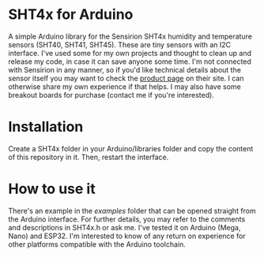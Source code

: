 # SHT4x for Arduino
A simple Arduino library for the Sensirion SHT4x humidity and temperature sensors (SHT40, SHT41, SHT45). These are tiny sensors with an I2C interface. I've used some for my own projects and thought to clean up and release my code, in case it can save anyone some time. I'm not connected with Sensirion in any manner, so if you'd like technical details about the sensor itself you may want to check the [product page](https://www.sensirion.com/environmental-sensors/humidity-sensors/humidity-sensor-sht4x/) on their site. I can otherwise share my own experience if that helps. I may also have some breakout boards for purchase (contact me if you're interested).

# Installation
Create a SHT4x folder in your Arduino/libraries folder and copy the content of this repository in it. Then, restart the interface.

# How to use it
There's an example in the *examples* folder that can be opened straight from the Arduino interface.
For further details, you may refer to the comments and descriptions in SHT4x.h or ask me.
I've tested it on Arduino (Mega, Nano) and ESP32. I'm interested to know of any return on experience for other platforms compatible with the Arduino toolchain.
